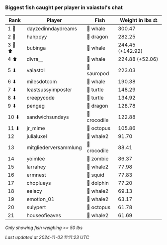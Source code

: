 ### Biggest fish caught per player in vaiastol's chat
| Rank | Player | Fish | Weight in lbs ⚖️ |
|------|--------|-----------|---------|
| 1 🥇  | dayzedinndaydreams | 🐳 whale | 300.47 |
| 2 🥈  | hahppyy | 🐉 dragon | 282.25 |
| 3 🥉 ⬆ | bubinga | 🐳 whale | 244.45 (+142.92) |
| 4 ⬆ | divra__ | 🐳 whale | 224.88 (+52.06) |
| 5 ⬇ | vaiastol | 🦕 sauropod | 223.03 |
| 6 ⬇ | milesdotcom | 🐳 whale | 190.38 |
| 7 ⬇ | leastsussyimposter | 🐢 turtle | 148.29 |
| 8 ⬇ | creepycode | 🐢 turtle | 134.92 |
| 9 ⬇ | pengeg | 🐉 dragon | 128.78 |
| 10 ⬇ | sandwichsundays | 🐊 crocodile | 122.88 |
| 11 ⬇ | jr_mime | 🐙 octopus | 105.86 |
| 12  | julialuxel | 🐋 whale2 | 91.70 |
| 13  | mitgliederversammlung | 🐊 crocodile | 88.41 |
| 14  | yoimlee | 🧟 zombie | 86.37 |
| 15  | larrahey | 🐋 whale2 | 77.98 |
| 16  | ermnest | 🦑 squid | 77.83 |
| 17  | choplueys | 🐬 dolphin | 77.20 |
| 18  | eelacy | 🐋 whale2 | 69.13 |
| 19  | emotion_01 | 🐋 whale2 | 63.17 |
| 20  | sulypert | 🐙 octopus | 61.78 |
| 21  | houseofieaves | 🐋 whale2 | 61.69 |

_Only showing fish weighing >= 50 lbs_

_Last updated at 2024-11-03 11:11:23 UTC_